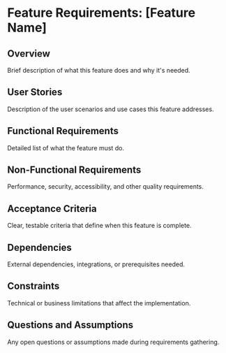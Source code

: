 # Feature Requirements: [Feature Name]

## Overview
Brief description of what this feature does and why it's needed.

## User Stories
Description of the user scenarios and use cases this feature addresses.

## Functional Requirements
Detailed list of what the feature must do.

## Non-Functional Requirements
Performance, security, accessibility, and other quality requirements.

## Acceptance Criteria
Clear, testable criteria that define when this feature is complete.

## Dependencies
External dependencies, integrations, or prerequisites needed.

## Constraints
Technical or business limitations that affect the implementation.

## Questions and Assumptions
Any open questions or assumptions made during requirements gathering.